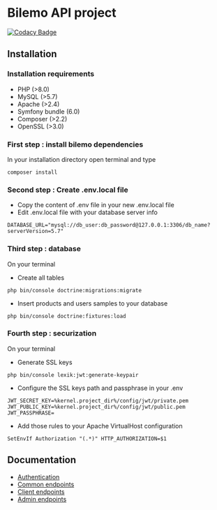 # Bilemo API project
[![Codacy Badge](https://app.codacy.com/project/badge/Grade/1cb9821185054b9c8cc5302f53dd76d8)](https://www.codacy.com/gh/Monsapps/bilemo-api/dashboard?utm_source=github.com&amp;utm_medium=referral&amp;utm_content=Monsapps/bilemo-api&amp;utm_campaign=Badge_Grade)

## Installation

### Installation requirements
*   PHP (>8.0)
*   MySQL (>5.7)
*   Apache (>2.4)
*   Symfony bundle (6.0)
*   Composer (>2.2)
*   OpenSSL (>3.0)

### First step : install bilemo dependencies
In your installation directory open terminal and type
```text
composer install
```

### Second step : Create .env.local file
*   Copy the content of .env file in your new .env.local file
*   Edit .env.local file with your database server info
```text
DATABASE_URL="mysql://db_user:db_password@127.0.0.1:3306/db_name?serverVersion=5.7"
```

### Third step : database
On your terminal
*   Create all tables
```text
php bin/console doctrine:migrations:migrate
```
*   Insert products and users samples to your database
```text
php bin/console doctrine:fixtures:load
```

### Fourth step : securization
On your terminal
*   Generate SSL keys
```text
php bin/console lexik:jwt:generate-keypair
```
*   Configure the SSL keys path and passphrase in your .env
```text
JWT_SECRET_KEY=%kernel.project_dir%/config/jwt/private.pem
JWT_PUBLIC_KEY=%kernel.project_dir%/config/jwt/public.pem
JWT_PASSPHRASE=
```
*   Add those rules to your Apache VirtualHost configuration
```text
SetEnvIf Authorization "(.*)" HTTP_AUTHORIZATION=$1
```

## Documentation

*   [Authentication](resources/doc/1-authentication.md)
*   [Common endpoints](resources/doc/2-common-endpoints.md)
*   [Client endpoints](resources/doc/3-client-endpoints.md)
*   [Admin endpoints](resources/doc/4-admin-endpoints.md)